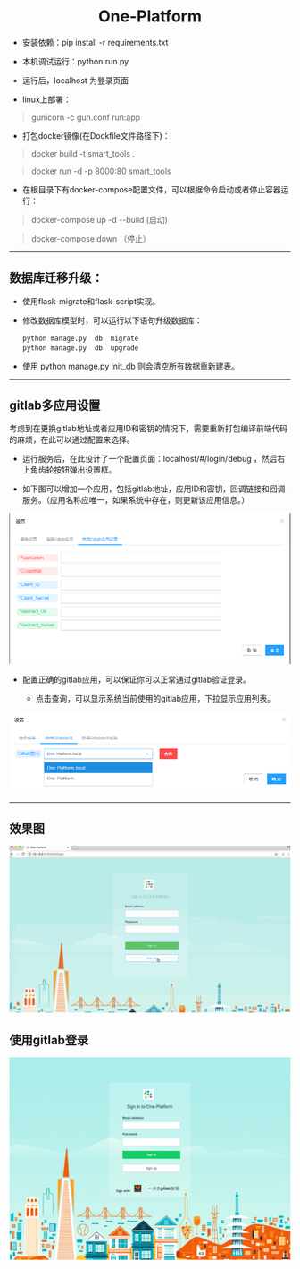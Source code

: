 # <center>One-Platform</center>

- 安装依赖：pip install -r requirements.txt

- 本机调试运行：python run.py

- 运行后，localhost  为登录页面

- linux上部署：

 > gunicorn -c gun.conf run:app

- 打包docker镜像(在Dockfile文件路径下)：

 > docker build -t smart_tools .

 > docker run -d -p 8000:80 smart_tools

- 在根目录下有docker-compose配置文件，可以根据命令启动或者停止容器运行：

> docker-compose up -d --build       (启动)

> docker-compose down               （停止）


---

## 数据库迁移升级：

 - 使用flask-migrate和flask-script实现。

 - 修改数据库模型时，可以运行以下语句升级数据库：
   ```python
   python manage.py  db  migrate
   python manage.py  db  upgrade
   ```

 - 使用 python  manage.py  init_db 则会清空所有数据重新建表。

---

## gitlab多应用设置

考虑到在更换gitlab地址或者应用ID和密钥的情况下，需要重新打包编译前端代码的麻烦，在此可以通过配置来选择。

- 运行服务后，在此设计了一个配置页面：localhost/#/login/debug ，然后右上角齿轮按钮弹出设置框。

- 如下图可以增加一个应用，包括gitlab地址，应用ID和密钥，回调链接和回调服务。（应用名称应唯一，如果系统中存在，则更新该应用信息。）

![新增gitlab应用](snips/gitlab_add_app.png)

- 配置正确的gitlab应用，可以保证你可以正常通过gitlab验证登录。

  - 点击查询，可以显示系统当前使用的gitlab应用，下拉显示应用列表。

![选择gitlab应用](snips/gitlab_select_app.png)


 ---

 ## 效果图

 ![部分功能展示](snips/test.gif)

 ## 使用gitlab登录
 ![gitlab验证登录](snips/gitlab.gif)